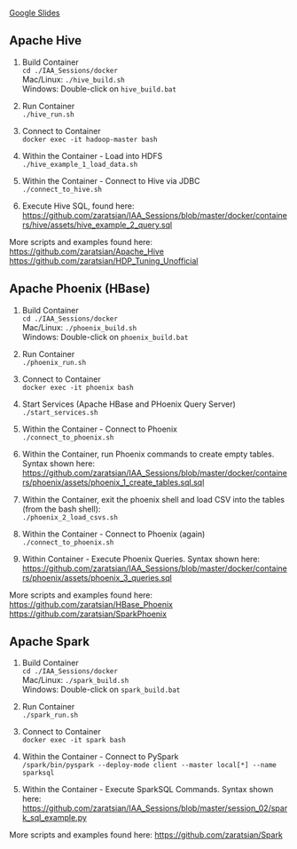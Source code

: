 
[Google Slides](https://docs.google.com/presentation/d/1zB7K2ud91WOKuCENic4WNLz6lSqJ0yUbijYQJ3HbFU0/edit?usp=sharing)

## Apache Hive 

1. Build Container
<br>```cd ./IAA_Sessions/docker```
<br>Mac/Linux:  ```./hive_build.sh```
<br>Windows:    Double-click on ```hive_build.bat```

2. Run Container
<br>```./hive_run.sh```

3. Connect to Container
<br>```docker exec -it hadoop-master bash```

4. Within the Container - Load into HDFS
<br>```./hive_example_1_load_data.sh```

5. Within the Container - Connect to Hive via JDBC
<br>```./connect_to_hive.sh```

6. Execute Hive SQL, found here:
<br>https://github.com/zaratsian/IAA_Sessions/blob/master/docker/containers/hive/assets/hive_example_2_query.sql

More scripts and examples found here:
<br>https://github.com/zaratsian/Apache_Hive
<br>https://github.com/zaratsian/HDP_Tuning_Unofficial

## Apache Phoenix (HBase)

1. Build Container
<br>```cd ./IAA_Sessions/docker```
<br>Mac/Linux:  ```./phoenix_build.sh```
<br>Windows:    Double-click on ```phoenix_build.bat```

2. Run Container
<br>```./phoenix_run.sh```

3. Connect to Container
<br>```docker exec -it phoenix bash```

4. Start Services (Apache HBase and PHoenix Query Server)
<br>```./start_services.sh```

5. Within the Container - Connect to Phoenix
<br>```./connect_to_phoenix.sh```

6. Within the Container, run Phoenix commands to create empty tables. Syntax shown here:
<br>https://github.com/zaratsian/IAA_Sessions/blob/master/docker/containers/phoenix/assets/phoenix_1_create_tables.sql.sql

7. Within the Container, exit the phoenix shell and load CSV into the tables (from the bash shell):
<br>```./phoenix_2_load_csvs.sh```

8. Within the Container - Connect to Phoenix (again)
<br>```./connect_to_phoenix.sh```

9. Within Container - Execute Phoenix Queries. Syntax shown here:
<br>https://github.com/zaratsian/IAA_Sessions/blob/master/docker/containers/phoenix/assets/phoenix_3_queries.sql

More scripts and examples found here:
<br>https://github.com/zaratsian/HBase_Phoenix
<br>https://github.com/zaratsian/SparkPhoenix

## Apache Spark

1. Build Container
<br>```cd ./IAA_Sessions/docker```
<br>Mac/Linux:  ```./spark_build.sh```
<br>Windows:    Double-click on ```spark_build.bat```

2. Run Container
<br>```./spark_run.sh```

3. Connect to Container
<br>```docker exec -it spark bash```

4. Within the Container - Connect to PySpark
<br>```/spark/bin/pyspark --deploy-mode client --master local[*] --name sparksql```

5. Within the Container - Execute SparkSQL Commands. Syntax shown here:
<br>https://github.com/zaratsian/IAA_Sessions/blob/master/session_02/spark_sql_example.py

More scripts and examples found here:
https://github.com/zaratsian/Spark

